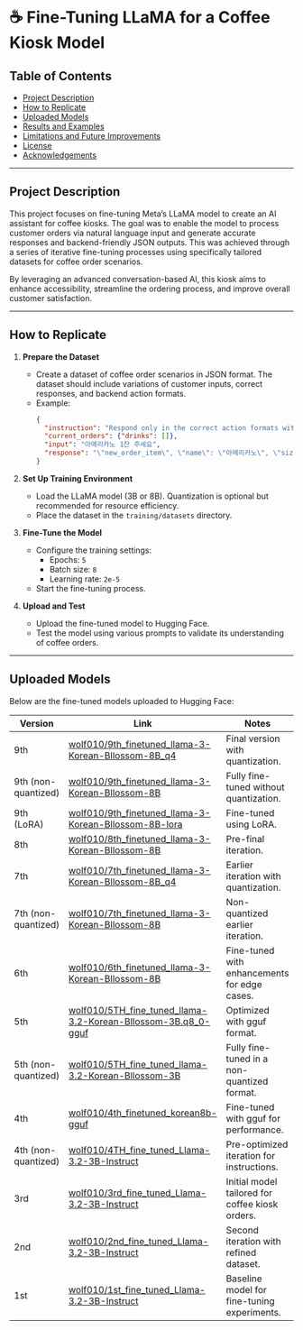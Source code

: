 # ☕ Fine-Tuning LLaMA for a Coffee Kiosk Model

## Table of Contents
- [Project Description](#project-description)
- [How to Replicate](#how-to-replicate)
- [Uploaded Models](#uploaded-models)
- [Results and Examples](#results-and-examples)
- [Limitations and Future Improvements](#limitations-and-future-improvements)
- [License](#license)
- [Acknowledgements](#acknowledgements)

---
## Project Description
This project focuses on fine-tuning Meta’s LLaMA model to create an AI assistant for coffee kiosks. The goal was to enable the model to process customer orders via natural language input and generate accurate responses and backend-friendly JSON outputs. This was achieved through a series of iterative fine-tuning processes using specifically tailored datasets for coffee order scenarios.

By leveraging an advanced conversation-based AI, this kiosk aims to enhance accessibility, streamline the ordering process, and improve overall customer satisfaction.

---

## How to Replicate

1. **Prepare the Dataset**
   - Create a dataset of coffee order scenarios in JSON format. The dataset should include variations of customer inputs, correct responses, and backend action formats.
   - Example:
     ```json
     {
       "instruction": "Respond only in the correct action formats without any explanations or additional comments. When the current order and input below is:",
       "current_orders": {"drinks": []},
       "input": "아메리카노 1잔 주세요",
       "response": "\"new_order_item\", \"name\": \"아메리카노\", \"size\": \"미디움\", \"temperature\": \"핫\", \"quantity\": 1, \"add_ons\": \"None\""
     }
     ```
2. **Set Up Training Environment**
   - Load the LLaMA model (3B or 8B). Quantization is optional but recommended for resource efficiency.
   - Place the dataset in the `training/datasets` directory.

3. **Fine-Tune the Model**
   - Configure the training settings:
     - Epochs: `5`
     - Batch size: `8`
     - Learning rate: `2e-5`
   - Start the fine-tuning process.
4. **Upload and Test**
   - Upload the fine-tuned model to Hugging Face.
   - Test the model using various prompts to validate its understanding of coffee orders.

---
## Uploaded Models

Below are the fine-tuned models uploaded to Hugging Face:

| Version | Link | Notes |
| --- | --- | --- |
| 9th | [wolf010/9th_finetuned_llama-3-Korean-Bllossom-8B_q4](https://huggingface.co/wolf010/9th_finetuned_llama-3-Korean-Bllossom-8B_q4) | Final version with quantization. |
| 9th (non-quantized) | [wolf010/9th_finetuned_llama-3-Korean-Bllossom-8B](https://huggingface.co/wolf010/9th_finetuned_llama-3-Korean-Bllossom-8B) | Fully fine-tuned without quantization. |
| 9th (LoRA) | [wolf010/9th_finetuned_llama-3-Korean-Bllossom-8B-lora](https://huggingface.co/wolf010/9th_finetuned_llama-3-Korean-Bllossom-8B-lora) | Fine-tuned using LoRA. |
| 8th | [wolf010/8th_finetuned_llama-3-Korean-Bllossom-8B](https://huggingface.co/wolf010/8th_finetuned_llama-3-Korean-Bllossom-8B) | Pre-final iteration. |
| 7th | [wolf010/7th_finetuned_llama-3-Korean-Bllossom-8B_q4](https://huggingface.co/wolf010/7th_finetuned_llama-3-Korean-Bllossom-8B_q4) | Earlier iteration with quantization. |
| 7th (non-quantized) | [wolf010/7th_finetuned_llama-3-Korean-Bllossom-8B](https://huggingface.co/wolf010/7th_finetuned_llama-3-Korean-Bllossom-8B) | Non-quantized earlier iteration. |
| 6th | [wolf010/6th_finetuned_llama-3-Korean-Bllossom-8B](https://huggingface.co/wolf010/6th_finetuned_llama-3-Korean-Bllossom-8B) | Fine-tuned with enhancements for edge cases. |
| 5th | [wolf010/5TH_fine_tuned_llama-3.2-Korean-Bllossom-3B.q8_0-gguf](https://huggingface.co/wolf010/5TH_fine_tuned_llama-3.2-Korean-Bllossom-3B.q8_0-gguf) | Optimized with gguf format. |
| 5th (non-quantized) | [wolf010/5TH_fine_tuned_llama-3.2-Korean-Bllossom-3B](https://huggingface.co/wolf010/5TH_fine_tuned_llama-3.2-Korean-Bllossom-3B) | Fully fine-tuned in a non-quantized format. |
| 4th | [wolf010/4th_finetuned_korean8b-gguf](https://huggingface.co/wolf010/4th_finetuned_korean8b-gguf) | Fine-tuned with gguf for performance. |
| 4th (non-quantized) | [wolf010/4TH_fine_tuned_Llama-3.2-3B-Instruct](https://huggingface.co/wolf010/4TH_fine_tuned_Llama-3.2-3B-Instruct) | Pre-optimized iteration for instructions. |
| 3rd | [wolf010/3rd_fine_tuned_Llama-3.2-3B-Instruct](https://huggingface.co/wolf010/3rd_fine_tuned_Llama-3.2-3B-Instruct) | Initial model tailored for coffee kiosk orders. |
| 2nd | [wolf010/2nd_fine_tuned_Llama-3.2-3B-Instruct](https://huggingface.co/wolf010/2nd_fine_tuned_Llama-3.2-3B-Instruct) | Second iteration with refined dataset. |
| 1st | [wolf010/1st_fine_tuned_Llama-3.2-3B-Instruct](https://huggingface.co/wolf010/1st_fine_tuned_Llama-3.2-3B-Instruct) | Baseline model for fine-tuning experiments. |
